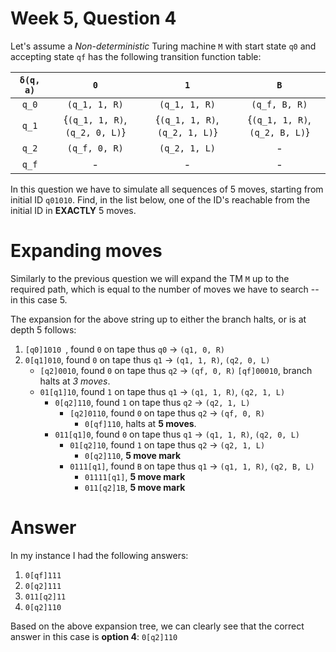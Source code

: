 # Week 5, Question 4

Let's assume a *Non-deterministic* Turing machine `M` with start state `q0` and accepting state `qf` has 
the following transition function table:

|  `δ(q, a)`  |       `0`     |        `1`      |       `B`      |
|:-----------:|:-------------:|:---------------:|:--------------:|
|   `q_0`     | `(q_1, 1, R)` |  `(q_1, 1, R)`  | `(q_f, B, R)`  |
|   `q_1`     | {`(q_1, 1, R)`, `(q_2, 0, L)`} |  {`(q_1, 1, R)`, `(q_2, 1, L)`}  | {`(q_1, 1, R)`, `(q_2, B, L)`}  |
|   `q_2`     | `(q_f, 0, R)` |  `(q_2, 1, L)`  |        -       |
|   `q_f`     |        -      |         -       |        -       |


In this question we have to simulate all sequences of 5 moves, starting from initial ID `q01010`. Find, in the 
list below, one of the ID's reachable from the initial ID in **EXACTLY** 5 moves.

# Expanding moves

Similarly to the previous question we will expand the TM `M` up to the required path, which is equal to the number
of moves we have to search -- in this case 5.

The expansion for the above string up to either the branch halts, or is at depth 5 follows:

 1. `[q0]1010 `, found `0` on tape thus `q0` → `(q1, 0, R)`
 2. `0[q1]010`, found `0` on tape thus `q1` → `(q1, 1, R)`, `(q2, 0, L)`
    * `[q2]0010`, found `0` on tape thus `q2` → `(qf, 0, R)`
        `[qf]00010`, branch halts at *3 moves*.
    * `01[q1]10`, found `1` on tape thus `q1` → `(q1, 1, R)`, `(q2, 1, L)`
        * `0[q2]110`, found `1` on tape thus `q2` → `(q2, 1, L)` 
            * `[q2]0110`, found `0` on tape thus `q2` → `(qf, 0, R)`
                * `0[qf]110`, halts at **5 moves**.
        * `011[q1]0`, found `0` on tape thus `q1` → `(q1, 1, R)`, `(q2, 0, L)`
            * `01[q2]10`, found `1` on tape thus `q2` → `(q2, 1, L)` 
                * `0[q2]110`, **5 move mark**
            * `0111[q1]`, found `B` on tape thus `q1` → `(q1, 1, R)`, `(q2, B, L)`
                * `01111[q1]`, **5 move mark**
                * `011[q2]1B`, **5 move mark**
        

# Answer

In my instance I had the following answers:

 1. `0[qf]111`
 2. `0[q2]111`
 3. `011[q2]11`
 4. `0[q2]110`
 
Based on the above expansion tree, we can clearly see that the correct answer in this case is **option 4**: `0[q2]110`